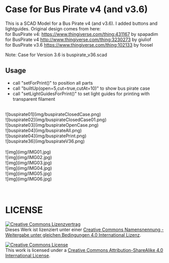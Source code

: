 # Case for Bus Pirate v4 (and v3.6)
This is a SCAD Model for a Bus Pirate v4 (and v3.6). I added buttons and lightguides. 
Original design comes from here: 
<br>
for BusPirate v4: https://www.thingiverse.com/thing:431167 by spapadim
<br>
for BusPirate v4 http://www.thingiverse.com/thing:3230273 by giuliof
<br>
for BusPirate v3.6 https://www.thingiverse.com/thing:102133 by foosel
<br>

Note: Case for Version 3.6 is buspirate_v36.scad 

## Usage

- call "setForPrint()" to position all parts
- call "builtUp(open=5,cut=true,cutAt=10)" to show bus pirate case
- call "setLightGuidesForPrint()" to set light guides for printing with transparent filament


<br>
![buspirate01](img/buspirateClosedCase.png)
<br>
![buspirate02](img/buspirateClosedCase01.png)
<br>
![buspirate03](img/buspirateOpenCase.png)
<br>
![buspirate04](img/buspirateAll.png)
<br>
![buspirate04](img/buspiratePrint.png)
<br>
![buspirate36](img/buspirateV36.png)
<br>
<br>
![img](img/IMG01.jpg)
<br>
![img](img/IMG02.jpg)
<br>
![img](img/IMG03.jpg)
<br>
![img](img/IMG04.jpg)
<br>
![img](img/IMG05.jpg)
<br>
![img](img/IMG06.jpg)
<br>
<br>
<br>

# LICENSE

<dl>
<a rel="license" href="http://creativecommons.org/licenses/by-sa/4.0/"><img alt="Creative Commons Lizenzvertrag" style="border-width:0" src="https://i.creativecommons.org/l/by-sa/4.0/88x31.png" /></a><br />Dieses Werk ist lizenziert unter einer <a rel="license" href="http://creativecommons.org/licenses/by-sa/4.0/">Creative Commons Namensnennung - Weitergabe unter gleichen Bedingungen 4.0 International Lizenz</a>.
</dl>

<dl>
<a rel="license" href="http://creativecommons.org/licenses/by-sa/4.0/"><img alt="Creative Commons License" style="border-width:0" src="https://i.creativecommons.org/l/by-sa/4.0/88x31.png" /></a><br />This work is licensed under a <a rel="license" href="http://creativecommons.org/licenses/by-sa/4.0/">Creative Commons Attribution-ShareAlike 4.0 International License</a>.
</dl>
